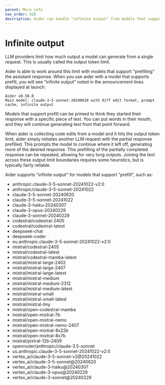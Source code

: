 ```yaml
---
parent: More info
nav_order: 920
description: Aider can handle "infinite output" from models that support prefill.
---
```


# Infinite output

LLM providers limit how much output a model can generate from a single request.
This is usually called the output token limit.

Aider is able to work around this limit with models that support
"prefilling" the assistant response.
When you use aider with a model that supports prefill, you will see
"infinite output" noted in the announcement lines displayed at launch:

```
Aider v0.58.0
Main model: claude-3-5-sonnet-20240620 with diff edit format, prompt cache, infinite output
```

Models that support prefill can be primed to think they started their response
with a specific piece of text.
You can put words in their mouth, and they will continue generating
text from that point forward.

When aider is collecting code edits from a model and
it hits the output token limit,
aider simply initiates another LLM request with the partial
response prefilled.
This prompts the model to continue where it left off,
generating more of the desired response.
This prefilling of the partially completed response can be repeated,
allowing for very long outputs.
Joining the text across these output limit boundaries 
requires some heuristics, but is typically fairly reliable.

Aider supports "infinite output" for models that support "prefill",
such as:

<!--[[[cog
import requests
import json

# Fetch the JSON data
url = "https://raw.githubusercontent.com/BerriAI/litellm/refs/heads/main/model_prices_and_context_window.json"
response = requests.get(url)
data = json.loads(response.text)

# Process the JSON to find models with supports_assistant_prefill=true
prefill_models = [model for model, info in data.items() if info.get('supports_assistant_prefill') == True]

# Generate the list of models
model_list = "\n".join(f"- {model}" for model in sorted(prefill_models))

cog.out(model_list)
]]]-->
- anthropic.claude-3-5-sonnet-20241022-v2:0
- anthropic/claude-3-5-sonnet-20241022
- claude-3-5-sonnet-20240620
- claude-3-5-sonnet-20241022
- claude-3-haiku-20240307
- claude-3-opus-20240229
- claude-3-sonnet-20240229
- codestral/codestral-2405
- codestral/codestral-latest
- deepseek-chat
- deepseek-coder
- eu.anthropic.claude-3-5-sonnet-20241022-v2:0
- mistral/codestral-2405
- mistral/codestral-latest
- mistral/codestral-mamba-latest
- mistral/mistral-large-2402
- mistral/mistral-large-2407
- mistral/mistral-large-latest
- mistral/mistral-medium
- mistral/mistral-medium-2312
- mistral/mistral-medium-latest
- mistral/mistral-small
- mistral/mistral-small-latest
- mistral/mistral-tiny
- mistral/open-codestral-mamba
- mistral/open-mistral-7b
- mistral/open-mistral-nemo
- mistral/open-mistral-nemo-2407
- mistral/open-mixtral-8x22b
- mistral/open-mixtral-8x7b
- mistral/pixtral-12b-2409
- openrouter/anthropic/claude-3.5-sonnet
- us.anthropic.claude-3-5-sonnet-20241022-v2:0
- vertex_ai/claude-3-5-sonnet-v2@20241022
- vertex_ai/claude-3-5-sonnet@20240620
- vertex_ai/claude-3-haiku@20240307
- vertex_ai/claude-3-opus@20240229
- vertex_ai/claude-3-sonnet@20240229
<!--[[[end]]]-->


